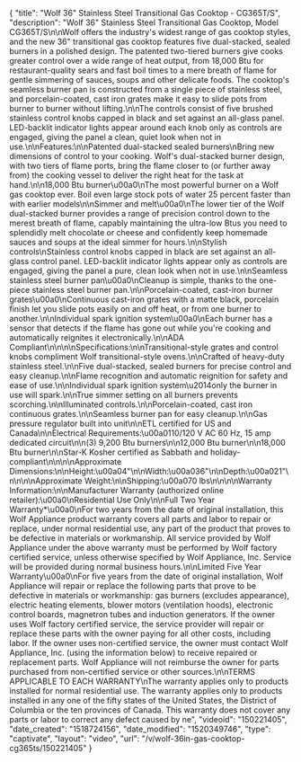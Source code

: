 {
    "title": "Wolf 36\" Stainless Steel Transitional Gas Cooktop - CG365T\/S",
    "description": "Wolf 36\" Stainless Steel Transitional Gas Cooktop, Model CG365T\/S\n\nWolf offers the industry's widest range of gas cooktop styles, and the new 36\" transitional gas cooktop features five dual-stacked, sealed burners in a polished design. The patented two-tiered burners give cooks greater control over a wide range of heat output, from 18,000 Btu for restaurant-quality sears and fast boil times to a mere breath of flame for gentle simmering of sauces, soups and other delicate foods. The cooktop's seamless burner pan is constructed from a single piece of stainless steel, and porcelain-coated, cast iron grates make it easy to slide pots from burner to burner without lifting.\n\nThe controls consist of five brushed stainless control knobs capped in black and set against an all-glass panel. LED-backlit indicator lights appear around each knob only as controls are engaged, giving the panel a clean, quiet look when not in use.\n\nFeatures:\n\nPatented dual-stacked sealed burners\nBring new dimensions of control to your cooking. Wolf's dual-stacked burner design, with two tiers of flame ports, bring the flame closer to (or further away from) the cooking vessel to deliver the right heat for the task at hand.\n\n18,000 Btu burner\u00a0\nThe most powerful burner on a Wolf gas cooktop ever. Boil even large stock pots of water 25 percent faster than with earlier models\n\nSimmer and melt\u00a0\nThe lower tier of the Wolf dual-stacked burner provides a range of precision control down to the merest breath of flame, capably maintaining the ultra-low Btus you need to splendidly melt chocolate or cheese and confidently keep homemade sauces and soups at the ideal simmer for hours.\n\nStylish controls\nStainless control knobs capped in black are set against an all-glass control panel. LED-backlit indicator lights appear only as controls are engaged, giving the panel a pure, clean look when not in use.\n\nSeamless stainless steel burner pan\u00a0\nCleanup is simple, thanks to the one-piece stainless steel burner pan.\n\nPorcelain-coated, cast-iron burner grates\u00a0\nContinuous cast-iron grates with a matte black, porcelain finish let you slide pots easily on and off heat, or from one burner to another.\n\nIndividual spark ignition system\u00a0\nEach burner has a sensor that detects if the flame has gone out while you're cooking and automatically reignites it electronically.\n\nADA Compliant\n\n\n\nSpecifications:\n\nTransitional-style grates and control knobs compliment Wolf transitional-style ovens.\n\nCrafted of heavy-duty stainless steel.\n\nFive dual-stacked, sealed burners for precise control and easy cleanup.\n\nFlame recognition and automatic reignition for safety and ease of use.\n\nIndividual spark ignition system\u2014only the burner in use will spark.\n\nTrue simmer setting on all burners prevents scorching.\n\nIlluminated controls.\n\nPorcelain-coated, cast iron continuous grates.\n\nSeamless burner pan for easy cleanup.\n\nGas pressure regulator built into unit\n\nETL certified for US and Canada\n\nElectrical Requirements:\u00a0110\/120 V AC 60 Hz, 15 amp dedicated circuit\n\n(3) 9,200 Btu burners\n\n12,000 Btu burner\n\n18,000 Btu burner\n\nStar-K Kosher certified as Sabbath and holiday-compliant\n\n\n\nApproximate Dimensions:\n\nHeight:\u00a04\"\n\nWidth:\u00a036\"\n\nDepth:\u00a021\"\n\n\n\nApproximate Weight:\n\nShipping:\u00a070 lbs\n\n\n\nWarranty Information:\n\nManufacturer Warranty (authorized online retailer):\u00a0\nResidential Use Only\n\nFull Two Year Warranty*\u00a0\nFor two years from the date of original installation, this Wolf Appliance product warranty covers all parts and labor to repair or replace, under normal residential use, any part of the product that proves to be defective in materials or workmanship. All service provided by Wolf Appliance under the above warranty must be performed by Wolf factory certified service, unless otherwise specified by Wolf Appliance, Inc. Service will be provided during normal business hours.\n\nLimited Five Year Warranty\u00a0\nFor five years from the date of original installation, Wolf Appliance will repair or replace the following parts that prove to be defective in materials or workmanship: gas burners (excludes appearance), electric heating elements, blower motors (ventilation hoods), electronic control boards, magnetron tubes and induction generators. If the owner uses Wolf factory certified service, the service provider will repair or replace these parts with the owner paying for all other costs, including labor. If the owner uses non-certified service, the owner must contact Wolf Appliance, Inc. (using the information below) to receive repaired or replacement parts. Wolf Appliance will not reimburse the owner for parts purchased from non-certified service or other sources.\n\nTERMS APPLICABLE TO EACH WARRANTY\nThe warranty applies only to products installed for normal residential use. The warranty applies only to products installed in any one of the fifty states of the United States, the District of Columbia or the ten provinces of Canada. This warranty does not cover any parts or labor to correct any defect caused by ne",
    "videoid": "150221405",
    "date_created": "1518724156",
    "date_modified": "1520349746",
    "type": "captivate",
    "layout": "video",
    "url": "\/v\/wolf-36in-gas-cooktop-cg365ts\/150221405"
}